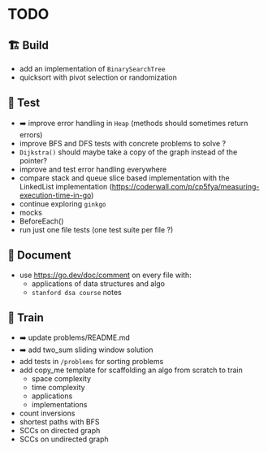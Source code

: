 # TODO

## 🏗️ Build
- add an implementation of `BinarySearchTree`
- quicksort with pivot selection or randomization

## 🧪 Test
- ➡️ improve error handling in `Heap` (methods should sometimes return errors)
- improve BFS and DFS tests with concrete problems to solve ?
- `Dijkstra()` should maybe take a copy of the graph instead of the pointer?
- improve and test error handling everywhere
- compare stack and queue slice based implementation with the LinkedList implementation (https://coderwall.com/p/cp5fya/measuring-execution-time-in-go)
- continue exploring `ginkgo`
- mocks
- BeforeEach()
- run just one file tests (one test suite per file ?)

## 📔 Document
- use https://go.dev/doc/comment on every file with:
  - applications of data structures and algo
  - `stanford dsa course` notes

## 🧗 Train
- ➡️ update problems/README.md
- ➡️ add two_sum sliding window solution
- add tests in `/problems` for sorting problems
- add copy_me template for scaffolding an algo from scratch to train
    - space complexity
    - time complexity
    - applications
    - implementations
- count inversions
- shortest paths with BFS
- SCCs on directed graph
- SCCs on undirected graph